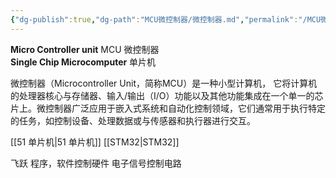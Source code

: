 ```yaml
---
{"dg-publish":true,"dg-path":"MCU微控制器/微控制器.md","permalink":"/MCU微控制器/微控制器/","dgPassFrontmatter":true,"noteIcon":"","created":"2024-05-21T15:20:28.219+08:00","updated":"2024-06-09T20:38:27.098+08:00"}
---
```


**Micro Controller unit**   MCU  微控制器   
**Single Chip Microcomputer**   单片机

微控制器（Microcontroller Unit，简称MCU）是一种小型计算机，
它将计算机的处理器核心与存储器、输入/输出（I/O）功能以及其他功能集成在一个单一的芯片上。微控制器广泛应用于嵌入式系统和自动化控制领域，它们通常用于执行特定的任务，如控制设备、处理数据或与传感器和执行器进行交互。

[[51 单片机\|51 单片机]]
[[STM32\|STM32]]

飞跃
程序，软件控制硬件 
电子信号控制电路


